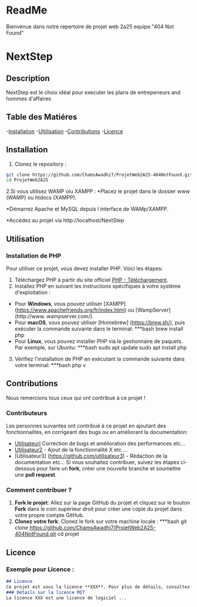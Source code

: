 # ReadMe
Bienvenue dans  notre repertoire de projet web 2a25 equipe "404 Not Found"
# NextStep

## Description
NextStep est le choix idéal pour executer les plans de entrepeneurs and hommes d'affaires

## Table des Matiéres
-[Installation](#installation)
-[Ultilisation](#utilisation)
-[Contributions](#contributions)
-[Licence](#licence)
## Installation
1. Clonez le repository :
 ```bash
 git clone https://github.com/ChamsAwadhi7/ProjetWeb2A25-404NotFound.git
 cd ProjetWeb2A25
 ```
2.Si vous utilisez WAMP oiu XAMPP :
*Placez le projet dans le dossier www (WAMP) ou htdocs (XAMPP).

*Démarrez Apache et MySQL depuis l interface de WAMp/XAMPP.

*Accédez au projet via http://localhost/NextStep
## Utilisation

### Installation de PHP
Pour utiliser ce projet, vous devez installer PHP. Voici les étapes:
1. Téléchargez PHP à partir du site officiel [PHP - Téléchargement](https://www.php.net/downloads.php).
2. Installez PHP en suivant les instructions spécifiques à votre système d'exploitation :
- Pour **Windows**, vous pouvez utiliser [XAMPP] (https://www.apachefriends.org/fr/index.html) ou [WampServer] (http://www. wampserver.com/).
- Pour **macOS**, vous pouvez utiliser [Homebrew] (https://brew.sh/), puis exécuter la commande suivante dans le terminal: ***bash
brew install php
- Pour **Linux**, vous pouvez installer PHP via le gestionnaire de paquets. Par exemple, sur Ubuntu: ***bash
sudo apt update
sudo apt install php
3. Vérifiez l'installation de PHP en exécutant la commande suivante dans votre terminal:
***bash
php v
## Contributions

Nous remercions tous ceux qui ont contribué à ce projet !
### Contributeurs
Les personnes suivantes ont contribué à ce projet en ajoutant des fonctionnalités, en corrigeant des bugs ou en améliorant la documentation:
- [Utilisateurl](https://github.com/utilisateur1) Correction de bugs et amélioration des performances etc...
- [Utilisateur2](https://github.com/utilisateur2) - Ajout de la fonctionnalité X etc ...
- [Utilisateur3] (https://github.com/utilisateur3) - Rédaction de la documentation etc...
Si vous souhaitez contribuer, suivez les étapes ci-dessous pour faire un **fork**, créer une nouvelle branche et soumettre une **pull request**.
### Comment contribuer ?
1. **Fork le projet**: Allez sur la page GitHub du projet et cliquez sur le bouton **Fork** dans le coin supérieur droit pour créer une copie du projet dans votre propre compte GitHub.
2. **Clonez votre fork**: Clonez le fork sur votre machine locale :
***bash
git clone https://github.com/ChamsAwadhi7/ProjetWeb2A25-404NotFound.git
cd projet

## Licence
### Exemple pour **Licence** :
```markdown
## Licence
Ce projet est sous la licence **XXX**. Pour plus de détails, consultez le fichier [LICENSE] (./LICENSE).
### Détails sur la licence MIT
La licence XXX est une licence de logiciel ...